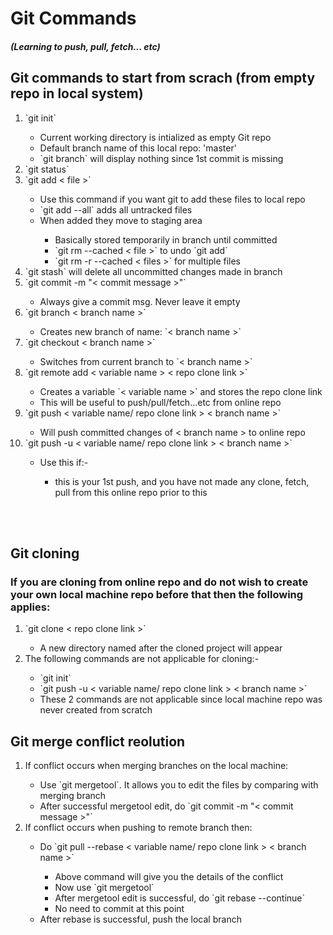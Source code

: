 # Git Commands
##### (Learning to push, pull, fetch... etc)


## Git commands to start from scrach (from empty repo in local system)
<ol>
	<li>`git init`</li>
	<ul>
		<li>Current working directory is intialized as empty Git repo</li>
		<li>Default branch name of this local repo: 'master'</li>
		<li>`git branch` will display nothing since 1st commit is missing</li>
	</ul>
	<li>`git status`</li>
	<li>`git add < file >`</li>
	<ul>
		<li>Use this command if you want git to add these files to local repo</li>
		<li>`git add --all` adds all untracked files</li>
		<li>When added they move to staging area</li>
		<ul>
			<li>Basically stored temporarily in branch until committed</li>
			<li>`git rm --cached < file >` to undo `git add`</li>
			<li>`git rm -r --cached < files >` for multiple files</li>
		</ul>
	</ul>
	<li>`git stash` will delete all uncommitted changes made in branch</li>
	<li>`git commit -m "< commit message >"`</li>
	<ul>
		<li>Always give a commit msg. Never leave it empty</li>
	</ul>
	<li>`git branch < branch name >`</li>
	<ul>
		<li>Creates new branch of name: `< branch name >`</li>
	</ul>
	<li>`git checkout < branch name >`</li>
	<ul>
		<li>Switches from current branch to `< branch name >`</li>
	</ul>
	<li>`git remote add < variable name > < repo clone link >`</li>
	<ul>
		<li>Creates a variable `< variable name >` and stores the repo clone link</li>
		<li>This will be useful to push/pull/fetch...etc from online repo</li>
	</ul>
	<li>`git push < variable name/ repo clone link > < branch name >`</li>
	<ul>
		<li>Will push committed changes of < branch name > to online repo</li>
	</ul>
	<li>`git push -u < variable name/ repo clone link > < branch name >`</li>
	<ul>
		<li>Use this if:-</li>
		<ul>
			<li>this is your 1st push, and you have not made any clone, fetch, pull from this online repo prior to this</li>
		</ul>
	</ul>
</ol>

<br></br>

## Git cloning
### If you are cloning from online repo and do not wish to create your own local machine repo before that then the following applies:
<ol>
<li>`git clone < repo clone link >`</li>
   <ul>
	<li>A new directory named after the cloned project will appear</li>
	</ul>
<li>The following commands are not applicable for cloning:-</li>
   <ul>
	<li>`git init`</li>
	<li>`git push -u < variable name/ repo clone link > < branch name >`</li>
	<li>These 2 commands are not applicable since local machine repo was never created from scratch</li>
	</ul>
</ol>

## Git merge conflict reolution
<ol>
<li>If conflict occurs when merging branches on the local machine:</li>
<ul>
<li>Use `git mergetool`. It allows you to edit the files by comparing with merging branch</li>
<li>After successful mergetool edit, do `git commit -m "< commit message >"`</li>
</ul>
<li>If conflict occurs when pushing to remote branch then:</li>
<ul>
<li>Do `git pull --rebase < variable name/ repo clone link > < branch name >`</li>
<ul>
<li>Above command will give you the details of the conflict</li>
<li>Now use `git mergetool`</li>
<li>After mergetool edit is successful, do `git rebase --continue`</li>
<li>No need to commit at this point</li>
</ul>
<li>After rebase is successful, push the local branch</li>
</ul>
</ol>